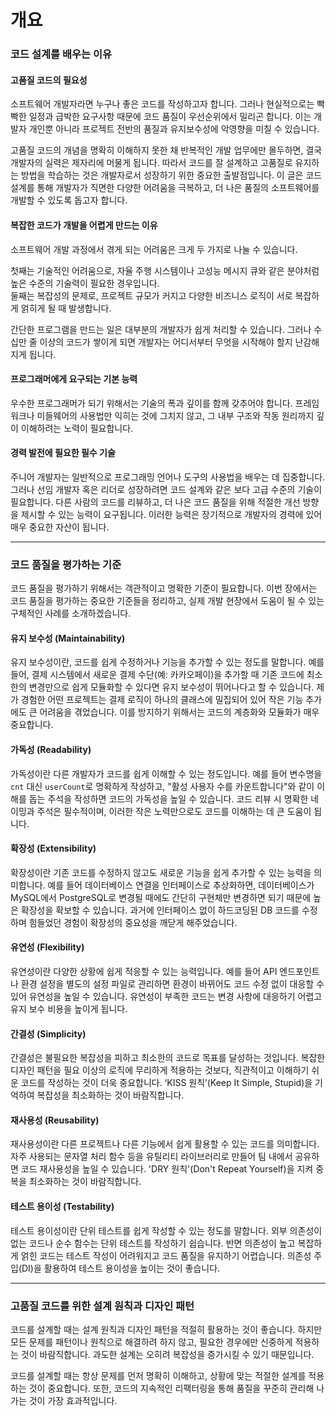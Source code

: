 # 개요

### 코드 설계를 배우는 이유

#### 고품질 코드의 필요성

소프트웨어 개발자라면 누구나 좋은 코드를 작성하고자 합니다. 그러나 현실적으로는 빡빡한 일정과 급박한 요구사항 때문에 코드 품질이 우선순위에서 밀리곤 합니다. 이는 개발자 개인뿐 아니라 프로젝트 전반의 품질과 유지보수성에 악영향을 미칠 수 있습니다.

고품질 코드의 개념을 명확히 이해하지 못한 채 반복적인 개발 업무에만 몰두하면, 결국 개발자의 실력은 제자리에 머물게 됩니다. 따라서 코드를 잘 설계하고 고품질로 유지하는 방법을 학습하는 것은 개발자로서 성장하기 위한 중요한 출발점입니다. 이 글은 코드 설계를 통해 개발자가 직면한 다양한 어려움을 극복하고, 더 나은 품질의 소프트웨어를 개발할 수 있도록 돕고자 합니다.

#### 복잡한 코드가 개발을 어렵게 만드는 이유

소프트웨어 개발 과정에서 겪게 되는 어려움은 크게 두 가지로 나눌 수 있습니다.

첫째는 기술적인 어려움으로, 자율 주행 시스템이나 고성능 메시지 큐와 같은 분야처럼 높은 수준의 기술력이 필요한 경우입니다.\
둘째는 복잡성의 문제로, 프로젝트 규모가 커지고 다양한 비즈니스 로직이 서로 복잡하게 얽히게 될 때 발생합니다.

간단한 프로그램을 만드는 일은 대부분의 개발자가 쉽게 처리할 수 있습니다. 그러나 수십만 줄 이상의 코드가 쌓이게 되면 개발자는 어디서부터 무엇을 시작해야 할지 난감해지게 됩니다.

#### 프로그래머에게 요구되는 기본 능력

우수한 프로그래머가 되기 위해서는 기술의 폭과 깊이를 함께 갖추어야 합니다. 프레임워크나 미들웨어의 사용법만 익히는 것에 그치지 않고, 그 내부 구조와 작동 원리까지 깊이 이해하려는 노력이 필요합니다.

#### 경력 발전에 필요한 필수 기술

주니어 개발자는 일반적으로 프로그래밍 언어나 도구의 사용법을 배우는 데 집중합니다. 그러나 선임 개발자 혹은 리더로 성장하려면 코드 설계와 같은 보다 고급 수준의 기술이 필요합니다. 다른 사람의 코드를 리뷰하고, 더 나은 코드 품질을 위해 적절한 개선 방향을 제시할 수 있는 능력이 요구됩니다. 이러한 능력은 장기적으로 개발자의 경력에 있어 매우 중요한 자산이 됩니다.

***

### 코드 품질을 평가하는 기준

코드 품질을 평가하기 위해서는 객관적이고 명확한 기준이 필요합니다. 이번 장에서는 코드 품질을 평가하는 중요한 기준들을 정리하고, 실제 개발 현장에서 도움이 될 수 있는 구체적인 사례를 소개하겠습니다.

#### 유지 보수성 (Maintainability)

유지 보수성이란, 코드를 쉽게 수정하거나 기능을 추가할 수 있는 정도를 말합니다. 예를 들어, 결제 시스템에서 새로운 결제 수단(예: 카카오페이)을 추가할 때 기존 코드에 최소한의 변경만으로 쉽게 모듈화할 수 있다면 유지 보수성이 뛰어나다고 할 수 있습니다. 제가 경험한 어떤 프로젝트는 결제 로직이 하나의 클래스에 밀집되어 있어 작은 기능 추가에도 큰 어려움을 겪었습니다. 이를 방지하기 위해서는 코드의 계층화와 모듈화가 매우 중요합니다.

#### 가독성 (Readability)

가독성이란 다른 개발자가 코드를 쉽게 이해할 수 있는 정도입니다. 예를 들어 변수명을 `cnt` 대신 `userCount`로 명확하게 작성하고, "활성 사용자 수를 카운트합니다"와 같이 이해를 돕는 주석을 작성하면 코드의 가독성을 높일 수 있습니다. 코드 리뷰 시 명확한 네이밍과 주석은 필수적이며, 이러한 작은 노력만으로도 코드를 이해하는 데 큰 도움이 됩니다.

#### 확장성 (Extensibility)

확장성이란 기존 코드를 수정하지 않고도 새로운 기능을 쉽게 추가할 수 있는 능력을 의미합니다. 예를 들어 데이터베이스 연결을 인터페이스로 추상화하면, 데이터베이스가 MySQL에서 PostgreSQL로 변경될 때에도 간단히 구현체만 변경하면 되기 때문에 높은 확장성을 확보할 수 있습니다. 과거에 인터페이스 없이 하드코딩된 DB 코드를 수정하며 힘들었던 경험이 확장성의 중요성을 깨닫게 해주었습니다.

#### 유연성 (Flexibility)

유연성이란 다양한 상황에 쉽게 적응할 수 있는 능력입니다. 예를 들어 API 엔드포인트나 환경 설정을 별도의 설정 파일로 관리하면 환경이 바뀌어도 코드 수정 없이 대응할 수 있어 유연성을 높일 수 있습니다. 유연성이 부족한 코드는 변경 사항에 대응하기 어렵고 유지 보수 비용을 높이게 됩니다.

#### 간결성 (Simplicity)

간결성은 불필요한 복잡성을 피하고 최소한의 코드로 목표를 달성하는 것입니다. 복잡한 디자인 패턴을 필요 이상의 로직에 무리하게 적용하는 것보다, 직관적이고 이해하기 쉬운 코드를 작성하는 것이 더욱 중요합니다. ‘KISS 원칙’(Keep It Simple, Stupid)을 기억하여 복잡성을 최소화하는 것이 바람직합니다.

#### 재사용성 (Reusability)

재사용성이란 다른 프로젝트나 다른 기능에서 쉽게 활용할 수 있는 코드를 의미합니다. 자주 사용되는 문자열 처리 함수 등을 유틸리티 라이브러리로 만들어 팀 내에서 공유하면 코드 재사용성을 높일 수 있습니다. 'DRY 원칙'(Don't Repeat Yourself)을 지켜 중복을 최소화하는 것이 바람직합니다.

#### 테스트 용이성 (Testability)

테스트 용이성이란 단위 테스트를 쉽게 작성할 수 있는 정도를 말합니다. 외부 의존성이 없는 코드나 순수 함수는 단위 테스트를 작성하기 쉽습니다. 반면 의존성이 높고 복잡하게 얽힌 코드는 테스트 작성이 어려워지고 코드 품질을 유지하기 어렵습니다. 의존성 주입(DI)을 활용하여 테스트 용이성을 높이는 것이 좋습니다.

***

### 고품질 코드를 위한 설계 원칙과 디자인 패턴

코드를 설계할 때는 설계 원칙과 디자인 패턴을 적절히 활용하는 것이 좋습니다. 하지만 모든 문제를 패턴이나 원칙으로 해결하려 하지 않고, 필요한 경우에만 신중하게 적용하는 것이 바람직합니다. 과도한 설계는 오히려 복잡성을 증가시킬 수 있기 때문입니다.

코드를 설계할 때는 항상 문제를 먼저 명확히 이해하고, 상황에 맞는 적절한 설계를 적용하는 것이 중요합니다. 또한, 코드의 지속적인 리팩터링을 통해 품질을 꾸준히 관리해 나가는 것이 가장 효과적입니다.&#x20;
